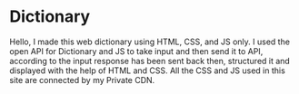 # Dictionary
Hello, I made this web dictionary using HTML, CSS, and JS only.
I used the open API for Dictionary and JS to take input and then send it
to API, according to the input response has been sent back 
then, structured it and displayed with the help of HTML and CSS.
All the CSS and JS used in this site are connected by my Private 
CDN.
